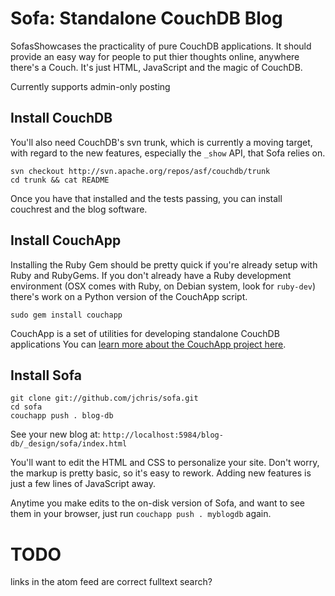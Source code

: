 # Sofa: Standalone CouchDB Blog

SofasShowcases the practicality of pure CouchDB applications. It should provide an easy way for people to put thier thoughts online, anywhere there's a Couch. It's just HTML, JavaScript and the magic of CouchDB.

Currently supports admin-only posting

## Install CouchDB

You'll also need CouchDB's svn trunk, which is currently a moving target, with regard to the new features, especially the `_show` API, that Sofa relies on.

    svn checkout http://svn.apache.org/repos/asf/couchdb/trunk
    cd trunk && cat README

Once you have that installed and the tests passing, you can install couchrest
and the blog software.

## Install CouchApp

Installing the Ruby Gem should be pretty quick if you're already setup with Ruby and RubyGems. If you don't already have a Ruby development environment (OSX comes with Ruby, on Debian system, look for `ruby-dev`) there's work on a Python version of the CouchApp script. 

    sudo gem install couchapp

CouchApp is a set of utilities for developing standalone CouchDB applications You can [learn more about the CouchApp project here](http://github.com/jchris/couchapp/tree/master).


## Install Sofa

    git clone git://github.com/jchris/sofa.git
    cd sofa
    couchapp push . blog-db 
  
See your new blog at: `http://localhost:5984/blog-db/_design/sofa/index.html`

You'll want to edit the HTML and CSS to personalize your site. Don't worry, the markup is pretty basic, so it's easy to rework. Adding new features is just a few lines of JavaScript away.

Anytime you make edits to the on-disk version of Sofa, and want to see them in your browser, just run `couchapp push . myblogdb` again.


# TODO
links in the atom feed are correct
fulltext search?
